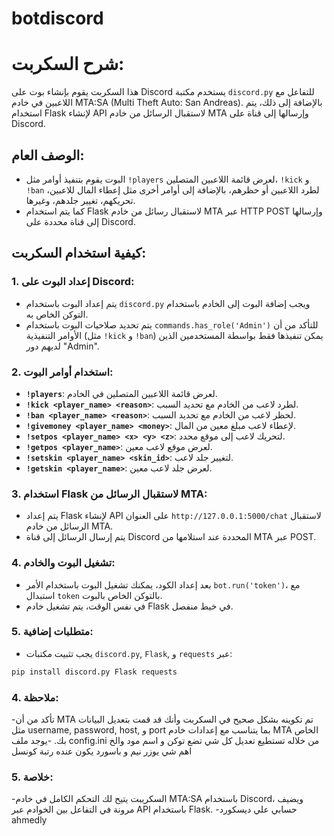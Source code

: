 # botdiscord

# شرح السكربت:

هذا السكربت يقوم بإنشاء بوت على Discord يستخدم مكتبة `discord.py` للتفاعل مع اللاعبين في خادم MTA:SA (Multi Theft Auto: San Andreas). بالإضافة إلى ذلك، يتم استخدام Flask لإنشاء API لاستقبال الرسائل من خادم MTA وإرسالها إلى قناة على Discord.

## الوصف العام:
- البوت يقوم بتنفيذ أوامر مثل `!players` لعرض قائمة اللاعبين المتصلين، `!kick` و `!ban` لطرد اللاعبين أو حظرهم، بالإضافة إلى أوامر أخرى مثل إعطاء المال للاعبين، تحريكهم، تغيير جلدهم، وغيرها.
- كما يتم استخدام Flask لاستقبال رسائل من خادم MTA عبر HTTP POST وإرسالها إلى قناة محددة على Discord.

## كيفية استخدام السكربت:

### 1. **إعداد البوت على Discord:**
- يتم إعداد البوت باستخدام `discord.py` ويجب إضافة البوت إلى الخادم باستخدام التوكن الخاص به.
- يتم تحديد صلاحيات البوت باستخدام `commands.has_role('Admin')` للتأكد من أن الأوامر التنفيذية (مثل `!kick` و `!ban`) يمكن تنفيذها فقط بواسطة المستخدمين الذين لديهم دور "Admin".

### 2. **استخدام أوامر البوت:**
- **`!players`**: لعرض قائمة اللاعبين المتصلين في الخادم.
- **`!kick <player_name> <reason>`**: لطرد لاعب من الخادم مع تحديد السبب.
- **`!ban <player_name> <reason>`**: لحظر لاعب من الخادم مع تحديد السبب.
- **`!givemoney <player_name> <money>`**: لإعطاء لاعب مبلغ معين من المال.
- **`!setpos <player_name> <x> <y> <z>`**: لتحريك لاعب إلى موقع محدد.
- **`!getpos <player_name>`**: لعرض موقع لاعب معين.
- **`!setskin <player_name> <skin_id>`**: لتغيير جلد لاعب.
- **`!getskin <player_name>`**: لعرض جلد لاعب معين.

### 3. **استخدام Flask لاستقبال الرسائل من MTA:**
- يتم إعداد Flask لإنشاء API على العنوان `http://127.0.0.1:5000/chat` لاستقبال الرسائل من خادم MTA.
- يتم إرسال الرسائل إلى قناة Discord المحددة عند استلامها من MTA عبر POST.

### 4. **تشغيل البوت والخادم:**
- بعد إعداد الكود، يمكنك تشغيل البوت باستخدام الأمر `bot.run('token')`، مع استبدال `token` بالتوكن الخاص بالبوت.
- في نفس الوقت، يتم تشغيل خادم Flask في خيط منفصل.

### 5. **متطلبات إضافية:**
- يجب تثبيت مكتبات `discord.py`, `Flask`, و `requests` عبر:
```bash
pip install discord.py Flask requests
```
### 4. **ملاحظة:**

-تأكد من أن MTA تم تكوينه بشكل صحيح في السكربت وأنك قد قمت بتعديل البيانات مثل username, password, host, و port بما يتناسب مع إعدادات خادم MTA الخاص بك.
-يوجد ملف config.ini من خلاله تستطيع تعديل كل شي تضع توكن و اسم مود والخ اهم شي يوزر نيم و باسورد يكون عنده رتبة كونسل

### 5. **خلاصة:**
-السكريبت يتيح لك التحكم الكامل في خادم MTA:SA باستخدام Discord، ويضيف مرونة في التفاعل بين الخوادم عبر API باستخدام Flask.
-حسابي علي ديسكورد ahmedly











